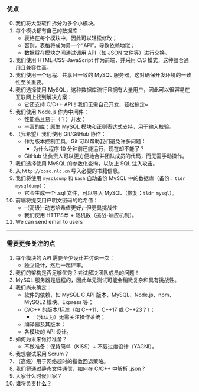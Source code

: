### 优点

0. 我们将大型软件拆分为多个小模块。
1. 每个模块都有自己的数据库：
   - 表格在每个模块中，因此可以轻松修改；
   - 否则，表格将成为另一个“API”，导致依赖地狱；
   - 数据将在模块之间通过调用 API（如 JSON 文件等）进行交换。
2. 我们使用 HTML-CSS-JavaScript 作为前端，并采用 C/S 模式，这种组合通用且兼容性高。
3. 我们使用一个远程、共享且一致的 MySQL 服务器，这对确保开发环境的一致性至关重要。
4. 我们选择使用 MySQL，这种数据库流行且拥有大量用户，因此可以很容易在互联网上找到解决方案：
   - 它还支持 C/C++ API！我们无需自己开发，轻松搞定~
5. 我们使用 Node.js 作为中间件：
   - 性能高且易于（？）开发；
   - 丰富的库：原生 MySQL 模块和正则表达式支持，用于输入校验。
6. （我希望）我们使用 Git/GitHub 协作：
   - 作为版本控制工具，Git 可以帮助我们避免许多问题：
     - 为什么程序 10 分钟前还能运行，现在却不能了？
   - GitHub 让负责人可以更方便地合并团队成员的代码，而无需手动操作。
7. 我们选择使用 MySQL 的参数化查询，以防止 SQL 注入攻击。
8. 从 `http://opac.nlc.cn` 导入必要的书籍信息。
9. 我们将使用 `mysqldump` 和 `bash` 自动备份 MySQL 中的数据库（备份：`tldr mysqldump`）：
   - 它会生成一个 .sql 文件，可以导入 MySQL（恢复：`tldr mysql`）。
10. 前端将提交用户明文密码的哈希值：
    - ~~（高级）动态哈希值更好，但更具挑战性~~
    - 我们使用 HTTPS😎 + 随机数（挑战-响应机制）。
11. We can send email to users

---

### 需要更多关注的点

1. 每个模块的 API 需要至少设计并讨论一次：
   - 独立设计，然后一起评审。
2. 我们的架构是否足够优秀？尝试解决团队成员的问题！
3. MySQL 服务器是远程的，因此单元测试可能会稍微复杂和具有挑战性。
4. 我们尚未确定：
   - 软件的依赖，如 MySQL C API 版本、MySQL、Node.js、npm、MySQL2 模块、Express 等；
   - C/C++ 的版本/标准（如 C++11、C++17 或 C++23？）；
     - （我认为）无需关注操作系统；
   - 编译器及其版本；
   - 各模块的 API 设计。
5. 如何为未来做好准备？
   - 不做准备：保持简单（KISS）+ 不要过度设计（YAGNI）。
6. 我想尝试采用 Scrum？
7. （高级）用于网络超时的指数回退策略。
8. 我们将通过静态文件通信，如何在 C/C++ 中解析 .json？
9. 大家什么时候回家？
10. **谁**将负责**什么**？
